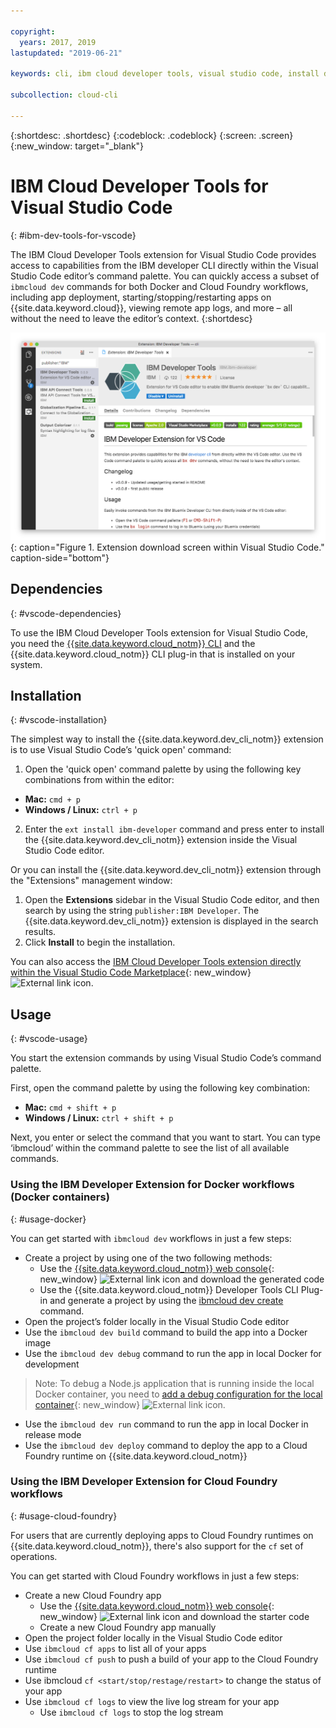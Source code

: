 ```yaml
---

copyright:
  years: 2017, 2019
lastupdated: "2019-06-21"

keywords: cli, ibm cloud developer tools, visual studio code, install developer tools, developer extension, vscode cli, vscode plugin, cloud foundry vscode

subcollection: cloud-cli

---
```


{:shortdesc: .shortdesc}
{:codeblock: .codeblock}
{:screen: .screen}
{:new_window: target="_blank"}

# IBM Cloud Developer Tools for Visual Studio Code
{: #ibm-dev-tools-for-vscode}

The IBM Cloud Developer Tools extension for Visual Studio Code provides access to capabilities from the IBM developer CLI directly within the Visual Studio Code editor’s command palette. You can quickly access a subset of `ibmcloud dev` commands for both Docker and Cloud Foundry workflows, including app deployment, starting/stopping/restarting apps on {{site.data.keyword.cloud}}, viewing remote app logs, and more – all without the need to leave the editor’s context.
{:shortdesc}

![Screen capture of the IBM Developer Tools extension download screen.](../images/vscode.png "Extension download screen within Visual Studio Code"){: caption="Figure 1. Extension download screen within Visual Studio Code." caption-side="bottom"}

## Dependencies
{: #vscode-dependencies}

To use the IBM Cloud Developer Tools extension for Visual Studio Code, you need the [{{site.data.keyword.cloud_notm}} CLI](/docs/cli?topic=cloud-cli-getting-started) and the {{site.data.keyword.cloud_notm}} CLI plug-in that is installed on your system.

## Installation
{: #vscode-installation}

The simplest way to install the {{site.data.keyword.dev_cli_notm}} extension is to use Visual Studio Code’s 'quick open' command:

1. Open the 'quick open' command palette by using the following key combinations from within the editor:

  * **Mac:** `cmd + p`
  * **Windows / Linux:** `ctrl + p`

2. Enter the `ext install ibm-developer` command and press enter to install the {{site.data.keyword.dev_cli_notm}} extension inside the Visual Studio Code editor.

Or you can install the {{site.data.keyword.dev_cli_notm}} extension through the "Extensions" management window:

1. Open the **Extensions** sidebar in the Visual Studio Code editor, and then search by using the string `publisher:IBM Developer`. The {{site.data.keyword.dev_cli_notm}} extension is displayed in the search results.  
2. Click **Install** to begin the installation.

You can also access the [IBM Cloud Developer Tools extension directly within the Visual Studio Code Marketplace](https://marketplace.visualstudio.com/items?itemName=IBM.ibm-developer){: new_window} ![External link icon](../../icons/launch-glyph.svg "External link icon").

## Usage
{: #vscode-usage}

You start the extension commands by using Visual Studio Code’s command palette.

First, open the command palette by using the following key combination:

* **Mac:** `cmd + shift + p`
* **Windows / Linux:** `ctrl + shift + p`

Next, you enter or select the command that you want to start. You can type ‘ibmcloud’ within the command palette to see the list of all available commands.

### Using the IBM Developer Extension for Docker workflows (Docker containers)
{: #usage-docker}

You can get started with `ibmcloud dev` workflows in just a few steps:
* Create a project by using one of the two following methods:
  * Use the [{{site.data.keyword.cloud_notm}} web console](https://{DomainName}/developer/appservice/starter-kits){: new_window} ![External link icon](../../icons/launch-glyph.svg "External link icon") and download the generated code
  * Use the {{site.data.keyword.cloud_notm}} Developer Tools CLI Plug-in and generate a project by using the [ibmcloud dev create](/docs/cli/idt?topic=cloud-cli-idt-cli#create) command.
* Open the project’s folder locally in the Visual Studio Code editor
* Use the `ibmcloud dev build` command to build the app into a Docker image
* Use the `ibmcloud dev debug` command to run the app in local Docker for development
> Note: To debug a Node.js application that is running inside the local Docker container, you need to [add a debug configuration for the local container](https://github.com/IBM-Cloud/ibm-developer-extension-vscode#debugging-nodejs-apps-within-the-local-docker-container){: new_window} ![External link icon](../../icons/launch-glyph.svg "External link icon").
* Use the `ibmcloud dev run` command to run the app in local Docker in release mode
* Use the `ibmcloud dev deploy` command to deploy the app to a Cloud Foundry runtime on {{site.data.keyword.cloud_notm}}

### Using the IBM Developer Extension for Cloud Foundry workflows
{: #usage-cloud-foundry}

For users that are currently deploying apps to Cloud Foundry runtimes on {{site.data.keyword.cloud_notm}}, there's also support for the `cf` set of operations.

You can get started with Cloud Foundry workflows in just a few steps:
* Create a new Cloud Foundry app
  * Use the [{{site.data.keyword.cloud_notm}} web console](https://{DomainName}/developer/appservice/starter-kits){: new_window} ![External link icon](../../icons/launch-glyph.svg "External link icon") and download the starter code
  * Create a new Cloud Foundry app manually
* Open the project folder locally in the Visual Studio Code editor
* Use `ibmcloud cf apps` to list all of your apps
* Use `ibmcloud cf push` to push a build of your app to the Cloud Foundry runtime
* Use ibmcloud `cf <start/stop/restage/restart>` to change the status of your app
* Use `ibmcloud cf logs` to view the live log stream for your app
  * Use `ibmcloud cf logs` to stop the log stream
